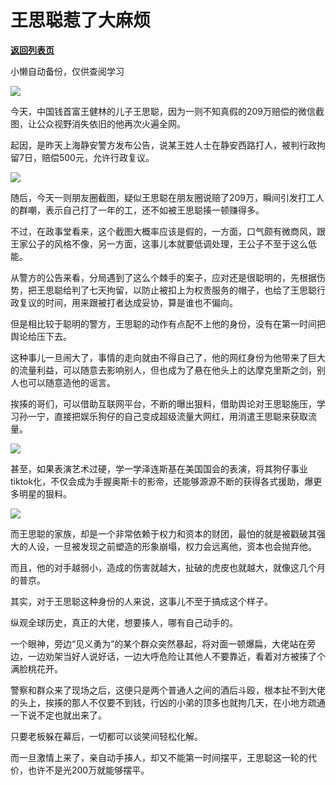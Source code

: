 # 王思聪惹了大麻烦

[**返回列表页**](/gzh/政事堂2019)

小懒自动备份，仅供查阅学习

![](https://mmbiz.qpic.cn/mmbiz_png/rxhS23yu8cMHibTDdSyAAtfcLJw3RSkAiciacEibq47pdCQXy1iauRwibcVzNjDV9iasqLukvbibqhgcG47UDdGLaewicIQ/640?wx_fmt=png)

今天，中国钱首富王健林的儿子王思聪，因为一则不知真假的209万赔偿的微信截图，让公众视野消失依旧的他再次火遍全网。  

起因，是昨天上海静安警方发布公告，说某王姓人士在静安西路打人，被判行政拘留7日，赔偿500元，允许行政复议。  

![](https://mmbiz.qpic.cn/mmbiz_jpg/rxhS23yu8cMHibTDdSyAAtfcLJw3RSkAicXaNasn5iauYQhSOiaHqUibSox1UEjc8p6gHeaVKic4YR2Mn45Kcic7JRVqw/640?wx_fmt=jpeg)

随后，今天一则朋友圈截图，疑似王思聪在朋友圈说赔了209万，瞬间引发打工人的群嘲，表示自己打了一年的工，还不如被王思聪揍一顿赚得多。  

不过，在政事堂看来，这个截图大概率应该是假的，一方面，口气颇有微商风，跟王家公子的风格不像，另一方面，这事儿本就要低调处理，王公子不至于这么低能。  

从警方的公告来看，分局遇到了这么个棘手的案子，应对还是很聪明的，先根据伤势，把王思聪给判了七天拘留，以防止被扣上为权贵服务的帽子，也给了王思聪行政复议的时间，用来跟被打者达成妥协，算是谁也不偏向。  

但是相比较于聪明的警方，王思聪的动作有点配不上他的身份，没有在第一时间把舆论给压下去。

这种事儿一旦闹大了，事情的走向就由不得自己了，他的网红身份为他带来了巨大的流量利益，可以随意去影响别人，但也成为了悬在他头上的达摩克里斯之剑，别人也可以随意造他的谣言。

挨揍的哥们，可以借助互联网平台，不断的曝出狠料，借助舆论对王思聪施压，学习孙一宁，直接把娱乐狗仔的自己变成超级流量大网红，用消遣王思聪来获取流量。

![](https://mmbiz.qpic.cn/mmbiz_jpg/rxhS23yu8cMHibTDdSyAAtfcLJw3RSkAicp7tBeib4Slw8ahgJDMMm1jvknTgnYj4h3r3b5ib1ugQGOTukPZ6gClCw/640?wx_fmt=jpeg)

甚至，如果表演艺术过硬，学一学泽连斯基在美国国会的表演，将其狗仔事业tiktok化，不仅会成为手握奥斯卡的影帝，还能够源源不断的获得各式援助，爆更多明星的狠料。

![](https://mmbiz.qpic.cn/mmbiz_png/rxhS23yu8cMHibTDdSyAAtfcLJw3RSkAichsMO3MUT7Fp3c6mzB9CWGVn7R4s0PMwKpvrpc7b9DQ92SJt8ic9pCmw/640?wx_fmt=png)

而王思聪的家族，却是一个非常依赖于权力和资本的财团，最怕的就是被戳破其强大的人设，一旦被发现之前塑造的形象崩塌，权力会远离他，资本也会抛弃他。  

而且，他的对手越弱小，造成的伤害就越大，扯破的虎皮也就越大，就像这几个月的普京。

其实，对于王思聪这种身份的人来说，这事儿不至于搞成这个样子。

纵观全球历史，真正的大佬，想要揍人，哪有自己动手的。

一个眼神，旁边“见义勇为”的某个群众突然暴起，将对面一顿爆扁，大佬站在旁边，一边劝架当好人说好话，一边大呼危险让其他人不要靠近，看着对方被揍了个满脸桃花开。  

警察和群众来了现场之后，这便只是两个普通人之间的酒后斗殴，根本扯不到大佬的头上，挨揍的那人不仅要不到钱，行凶的小弟的顶多也就拘几天，在小地方疏通一下说不定也就出来了。

只要老板躲在幕后，一切都可以谈笑间轻松化解。

而一旦激情上来了，亲自动手揍人，却又不能第一时间摆平，王思聪这一轮的代价，也许不是光200万就能够摆平。

